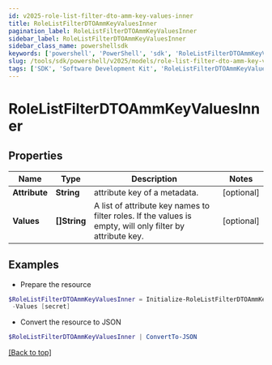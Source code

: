 ```yaml
---
id: v2025-role-list-filter-dto-amm-key-values-inner
title: RoleListFilterDTOAmmKeyValuesInner
pagination_label: RoleListFilterDTOAmmKeyValuesInner
sidebar_label: RoleListFilterDTOAmmKeyValuesInner
sidebar_class_name: powershellsdk
keywords: ['powershell', 'PowerShell', 'sdk', 'RoleListFilterDTOAmmKeyValuesInner', 'V2025RoleListFilterDTOAmmKeyValuesInner'] 
slug: /tools/sdk/powershell/v2025/models/role-list-filter-dto-amm-key-values-inner
tags: ['SDK', 'Software Development Kit', 'RoleListFilterDTOAmmKeyValuesInner', 'V2025RoleListFilterDTOAmmKeyValuesInner']
---
```



# RoleListFilterDTOAmmKeyValuesInner

## Properties

Name | Type | Description | Notes
------------ | ------------- | ------------- | -------------
**Attribute** | **String** | attribute key of a metadata. | [optional] 
**Values** | **[]String** | A list of attribute key names to filter roles. If the values is empty, will only filter by attribute key. | [optional] 

## Examples

- Prepare the resource
```powershell
$RoleListFilterDTOAmmKeyValuesInner = Initialize-RoleListFilterDTOAmmKeyValuesInner  -Attribute iscFederalClassifications `
 -Values [secret]
```

- Convert the resource to JSON
```powershell
$RoleListFilterDTOAmmKeyValuesInner | ConvertTo-JSON
```


[[Back to top]](#) 

